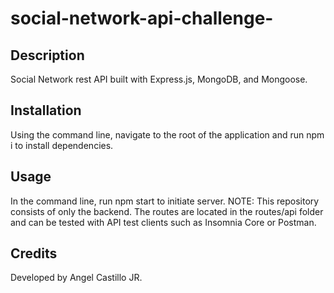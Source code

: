 # social-network-api-challenge-
## Description 
Social Network rest API built with Express.js, MongoDB, and Mongoose.
## Installation
Using the command line, navigate to the root of the application and run npm i to install dependencies.
## Usage
In the command line, run npm start to initiate server. NOTE: This repository consists of only the backend. The routes are located in the routes/api folder and can be tested with API test clients such as Insomnia Core or Postman.
## Credits
Developed by Angel Castillo JR.
